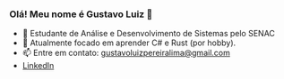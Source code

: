 ### Olá! Meu nome é Gustavo Luiz 👋

<!--
**gustavoluizlima/gustavoluizlima** is a ✨ _special_ ✨ repository because its `README.md` (this file) appears on your GitHub profile.

Here are some ideas to get you started:
-->

- 🔭 Estudante de Análise e Desenvolvimento de Sistemas pelo SENAC
- 🌱 Atualmente focado em aprender C# e Rust (por hobby).
- 📫 Entre em contato: gustavoluizpereiralima@gmail.com
- <a href="https://www.linkedin.com/in/gustavoluizlima/" target="_blank">LinkedIn</a>
